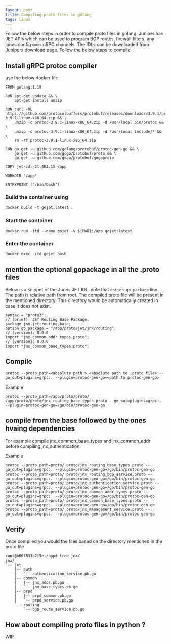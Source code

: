 ```yaml
---
layout: post
title: Compiling proto files in golang  
tags: linux
---
```


Follow the below steps in order to compile proto files in golang. 
Juniper has JET APIs which can be used to program BGP routes, firewall filters, any junos config over gRPC channels. The IDLs can be downloaded from Junipers download page. Follow the below steps to compile 


## Install gRPC protoc compiler 

use the below docker file 

```
FROM golang:1.19

RUN apt-get update && \
    apt-get install unzip

RUN curl -OL https://github.com/protocolbuffers/protobuf/releases/download/v3.9.1/protoc-3.9.1-linux-x86_64.zip && \
    unzip -o protoc-3.9.1-linux-x86_64.zip -d /usr/local bin/protoc && \
    unzip -o protoc-3.9.1-linux-x86_64.zip -d /usr/local include/* && \
    rm -rf protoc-3.9.1-linux-x86_64.zip

RUN go get -u github.com/golang/protobuf/protoc-gen-go && \
    go get -u github.com/gogo/protobuf/proto && \
    go get -u github.com/gogo/protobuf/gogoproto

COPY jet-idl-21.4R3.15 /app

WORKDIR "/app"

ENTRYPOINT ["/bin/bash"]
```

### Build the container using

```
docker build -t gojet:latest .
```

### Start the container 
```
docker run -itd --name gojet -v ${PWD}:/app gojet:latest
```

### Enter the container
```
docker exec -itd gojet bash
```

## mention the optional gopackage  in all the .proto files 

Below is a snippet of the Junos JET IDL. note that `option go_package` line. The path is relative path from root. The compiled proto file will be present in the mentioned directory. This directory would be automatically created in case it does not exist.
```
syntax = "proto3";
// [brief]: JET Routing Base Package.
package jnx.jet.routing.base;
option go_package = "/app/proto/jet/jnx/routing";
// [version]: 0.0.0
import "jnx_common_addr_types.proto";
// [version]: 0.0.0
import "jnx_common_base_types.proto";
```

## Compile
```
protoc --proto_path=<absolute path > <absolute path to .proto file> --go_out=plugins=grpc:. --plugin=protoc-gen-go=<path to protoc-gen-go>
```

Example 
```
protoc --proto_path=/app/proto/proto/ /app/proto/proto/jnx_routing_base_types.proto --go_out=plugins=grpc:. --plugin=protoc-gen-go=/go/bin/protoc-gen-go
```

## compile from the base followed by the ones hvaing dependencies 

For example compile jnx_common_base_types and jnx_common_addr before compiling jnx_authentication.

Example
```
protoc --proto_path=proto/ proto/jnx_routing_base_types.proto --go_out=plugins=grpc:. --plugin=protoc-gen-go=/go/bin/protoc-gen-go
protoc --proto_path=proto/ proto/jnx_routing_bgp_service.proto --go_out=plugins=grpc:. --plugin=protoc-gen-go=/go/bin/protoc-gen-go
protoc --proto_path=proto/ proto/jnx_authentication_service.proto --go_out=plugins=grpc:. --plugin=protoc-gen-go=/go/bin/protoc-gen-go
protoc --proto_path=proto/ proto/jnx_common_addr_types.proto --go_out=plugins=grpc:. --plugin=protoc-gen-go=/go/bin/protoc-gen-go
protoc --proto_path=proto/ proto/jnx_common_base_types.proto --go_out=plugins=grpc:. --plugin=protoc-gen-go=/go/bin/protoc-gen-go
protoc --proto_path=proto/ proto/jnx_management_service.proto --go_out=plugins=grpc:. --plugin=protoc-gen-go=/go/bin/protoc-gen-go
``` 

## Verify 
Once compiled you would the files based on the directory mentioned in the proto file 

```
root@b667831b2f5e:/app# tree jnx/
jnx/
`-- jet
    |-- auth
    |   `-- authentication_service.pb.go
    |-- common
    |   |-- jnx_addr.pb.go
    |   `-- jnx_base_types.pb.go
    |-- prpd
    |   |-- prpd_common.pb.go
    |   `-- prpd_service.pb.go
    `-- routing
        `-- bgp_route_service.pb.go
``` 

## How about compiling proto files in python ? 
WIP
